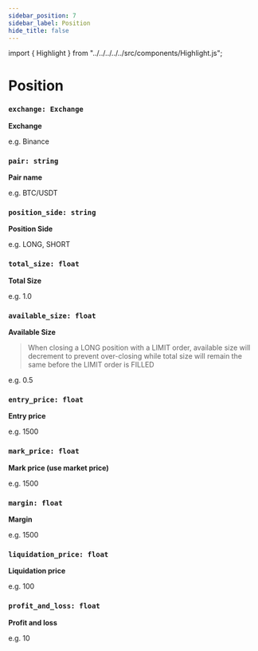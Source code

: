 ```yaml
---
sidebar_position: 7
sidebar_label: Position
hide_title: false
---
```


import { Highlight } from "../../../../../src/components/Highlight.js";

# Position

### `exchange: Exchange`

**Exchange** 

e.g. Binance

### `pair: string`

**Pair name**

e.g. BTC/USDT

### `position_side: string`

**Position Side**

e.g. LONG, SHORT

### `total_size: float`

**Total Size**

e.g. 1.0

### `available_size: float`

**Available Size**

> When closing a LONG position with a LIMIT order, available size will decrement to prevent over-closing while total size will remain the same before the LIMIT order is FILLED

e.g. 0.5

### `entry_price: float`

**Entry price**

e.g. 1500

### `mark_price: float`

**Mark price (use market price)**

e.g. 1500

### `margin: float`

**Margin**

e.g. 1500

### `liquidation_price: float`

**Liquidation price**

e.g. 100

### `profit_and_loss: float`

**Profit and loss**

e.g. 10
